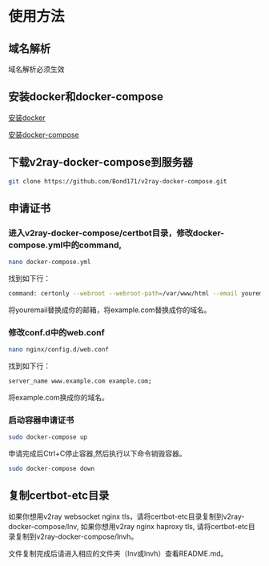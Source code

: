 # 使用方法

## 域名解析

域名解析必须生效


## 安装docker和docker-compose

[安装docker](https://docs.docker.com/install/)

[安装docker-compose](https://docs.docker.com/compose/install/)


## 下载v2ray-docker-compose到服务器

```bash
git clone https://github.com/Bond171/v2ray-docker-compose.git
```

## 申请证书

### 进入v2ray-docker-compose/certbot目录，修改docker-compose.yml中的command,
```bash
nano docker-compose.yml
```
找到如下行：
```bash
command: certonly --webroot --webroot-path=/var/www/html --email youremail --agree-tos --no-eff-email --staging -d example.com -d www.example.com
```
将youremail替换成你的邮箱，将example.com替换成你的域名。

### 修改conf.d中的web.conf
```bash
nano nginx/config.d/web.conf
```

找到如下行：
```bash
server_name www.example.com example.com;
```
将example.com换成你的域名。

### 启动容器申请证书
```bash
sudo docker-compose up
```
申请完成后Ctrl+C停止容器,然后执行以下命令销毁容器。
```bash
sudo docker-compose down
```


## 复制certbot-etc目录

如果你想用v2ray websocket nginx tls，请将certbot-etc目录复制到v2ray-docker-compose/lnv,
如果你想用v2ray nginx haproxy tls, 请将certbot-etc目录复制到v2ray-docker-compose/lnvh。

文件复制完成后请进入相应的文件夹（lnv或lnvh）查看README.md。

